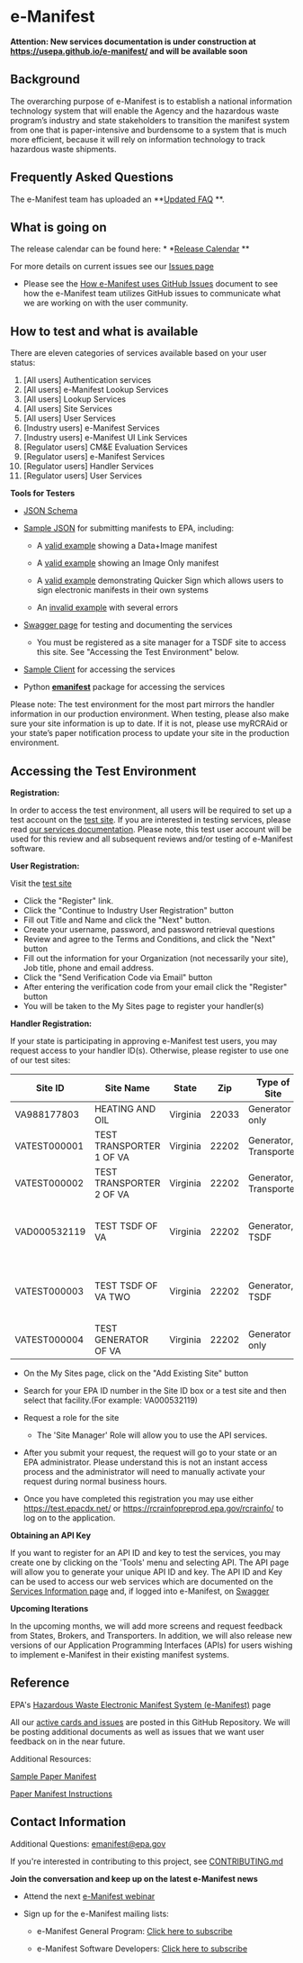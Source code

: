 # e-Manifest

**Attention: New services documentation is under construction at https://usepa.github.io/e-manifest/ and will be
available soon**

## Background

The overarching purpose of e-Manifest is to establish a national information technology system that will enable the
Agency and the hazardous waste program’s industry and state stakeholders to transition the manifest system from one
that is paper-intensive and burdensome to a system that is much more efficient, because it will rely on information
technology to track hazardous waste shipments.

## Frequently Asked Questions

The e-Manifest team has uploaded an **[Updated FAQ](https://www.epa.gov/e-manifest/frequent-questions-about-e-manifest)
**.

## What is going on

The release calendar can be found
here: \* \*[Release Calendar](https://calendar.google.com/calendar/u/0/htmlembed?src=cbg29nj98u94np3c4pp5vjdph8@group.calendar.google.com&ctz=America/New_York)
\*\*

For more details on current issues see our [Issues page](https://github.com/USEPA/e-manifest/issues)

- Please see
  the [How e-Manifest uses GitHub Issues](https://github.com/USEPA/e-manifest/blob/master/Reference/How%20e-Manifest%20uses%20GitHub%20Issues.pdf)
  document to see how the e-Manifest team utilizes GitHub issues to communicate what we are working on with the user
  community.

## How to test and what is available

There are eleven categories of services available based on your user status:

1. [All users] Authentication services
2. [All users] e-Manifest Lookup Services
3. [All users] Lookup Services
4. [All users] Site Services
5. [All users] User Services
6. [Industry users] e-Manifest Services
7. [Industry users] e-Manifest UI Link Services
8. [Regulator users] CM&E Evaluation Services
9. [Regulator users] e-Manifest Services
10. [Regulator users] Handler Services
11. [Regulator users] User Services

**Tools for Testers**

- [JSON Schema](https://github.com/USEPA/e-manifest/tree/master/Services-Information/Schema)
- [Sample JSON](https://github.com/USEPA/e-manifest/tree/master/Services-Information/Schema/manifest-save-return-examples)
  for submitting manifests to EPA, including:

  - A [valid example](https://github.com/USEPA/e-manifest/blob/master/Services-Information/Schema/manifest-save-return-examples/emanifest-save-valid-Data-and-Image-example.json)
    showing a Data+Image manifest

  - A [valid example](https://github.com/USEPA/e-manifest/blob/master/Services-Information/Schema/manifest-save-return-examples/emanifest-save-valid-Image-Only-Designated-Facility-example.json)
    showing an Image Only manifest

  - A [valid example](https://github.com/USEPA/e-manifest/blob/master/Services-Information/Schema/quicker%20sign%20example.json)
    demonstrating Quicker Sign which allows users to sign electronic manifests in their own systems

  - An [invalid example](https://github.com/USEPA/e-manifest/blob/master/Services-Information/Schema/manifest-save-return-examples/emanifest-save-invalid-example.json)
    with several errors

- [Swagger page](https://rcrainfopreprod.epa.gov/rcrainfo/secured/swagger/) for testing and documenting the services
  - You must be registered as a site manager for a TSDF site to access this site. See "Accessing the Test Environment"
    below.
- [Sample Client](https://github.com/USEPA/e-manifest/tree/master/Services-Information/sample-client) for accessing the
  services
- Python [**emanifest**](https://github.com/USEPA/e-manifest/tree/master/emanifest-py) package for accessing the
  services

Please note: The test environment for the most part mirrors the handler information in our production environment. When
testing, please also make sure your site information is up to date. If it is not, please use myRCRAid or your state’s
paper notification process to update your site in the production environment.

## Accessing the Test Environment

**Registration:**

In order to access the test environment, all users will be required to set up a test account on
the [test site](https://rcrainfopreprod.epa.gov/rcrainfo/). If you are interested in testing services, please
read [our services documentation](https://github.com/USEPA/e-manifest/tree/master/Services-Information). Please note,
this test user account will be used for this review and all subsequent reviews and/or testing of e-Manifest software.

**User Registration:**

Visit the [test site](https://rcrainfopreprod.epa.gov/rcrainfo/)

- Click the "Register" link.
- Click the "Continue to Industry User Registration" button
- Fill out Title and Name and click the "Next" button.
- Create your username, password, and password retrieval questions
- Review and agree to the Terms and Conditions, and click the "Next" button
- Fill out the information for your Organization (not necessarily your site), Job title, phone and email address.
- Click the "Send Verification Code via Email" button
- After entering the verification code from your email click the "Register" button
- You will be taken to the My Sites page to register your handler(s)

**Handler Registration:**

If your state is participating in approving e-Manifest test users, you may request access to your handler ID(s).
Otherwise, please register to use one of our test sites:

| Site ID      | Site Name                | State    | Zip   | Type of Site           | Notes                                |
| ------------ | ------------------------ | -------- | ----- | ---------------------- | ------------------------------------ |
| VA988177803  | HEATING AND OIL          | Virginia | 22033 | Generator only         |                                      |
| VATEST000001 | TEST TRANSPORTER 1 OF VA | Virginia | 22202 | Generator, Transporter |                                      |
| VATEST000002 | TEST TRANSPORTER 2 OF VA | Virginia | 22202 | Generator, Transporter |                                      |
| VAD000532119 | TEST TSDF OF VA          | Virginia | 22202 | Generator, TSDF        | Can be used for testing web services |
| VATEST000003 | TEST TSDF OF VA TWO      | Virginia | 22202 | Generator, TSDF        | Can be used for testing web services |
| VATEST000004 | TEST GENERATOR OF VA     | Virginia | 22202 | Generator only         |                                      |

- On the My Sites page, click on the "Add Existing Site" button
- Search for your EPA ID number in the Site ID box or a test site and then select that facility.(For example:
  VA000532119)
- Request a role for the site
  - The 'Site Manager' Role will allow you to use the API services.
- After you submit your request, the request will go to your state or an EPA administrator. Please understand this is
  not an instant access process and the administrator will need to manually activate your request during normal business
  hours.

- Once you have completed this registration you may use either https://test.epacdx.net/
  or https://rcrainfopreprod.epa.gov/rcrainfo/ to log on to the application.

**Obtaining an API Key**

If you want to register for an API ID and key to test the services, you may create one by clicking on the 'Tools' menu
and selecting API. The API page will allow you to generate your unique API ID and key. The API ID and Key can be used to
access our web services which are documented on
the [Services Information page](https://github.com/USEPA/e-manifest/tree/master/Services-Information) and, if logged
into e-Manifest, on [Swagger](https://rcrainfopreprod.epa.gov/rcrainfo/secured/swagger/)

**Upcoming Iterations**

In the upcoming months, we will add more screens and request feedback from States, Brokers, and Transporters. In
addition, we will also release new versions of our Application Programming Interfaces (APIs) for users wishing to
implement e-Manifest in their existing manifest systems.

## Reference

EPA's [Hazardous Waste Electronic Manifest System (e-Manifest)](https://www.epa.gov/hwgenerators/hazardous-waste-electronic-manifest-system-e-manifest)
page

All our [active cards and issues](https://github.com/USEPA/e-manifest/issues) are posted in this GitHub Repository. We
will be posting additional documents as well as issues that we want user feedback on in the near future.

Additional Resources:

[Sample Paper Manifest](https://www.epa.gov/sites/production/files/2018-05/documents/uniform_hazardous_waste_manifest.pdf)

[Paper Manifest Instructions](https://www.epa.gov/sites/production/files/2018-05/documents/instructions_for_completing_the_uniform_hazardous_waste_manifest.pdf)

## Contact Information

Additional Questions: emanifest@epa.gov

If you're interested in contributing to this project,
see [CONTRIBUTING.md](https://github.com/USEPA/e-manifest/blob/master/CONTRIBUTING.md)

**Join the conversation and keep up on the latest e-Manifest news**

- Attend the
  next [e-Manifest webinar](https://www.epa.gov/e-manifest/monthly-webinars-about-hazardous-waste-electronic-manifest-e-manifest)

- Sign up for the e-Manifest mailing lists:

  - e-Manifest General
    Program: [Click here to subscribe](https://public.govdelivery.com/accounts/USEPAORCR/subscriber/new?topic_id=USEPAORCR_4)

  - e-Manifest Software
    Developers: [Click here to subscribe](https://public.govdelivery.com/accounts/USEPAORCR/subscriber/new?topic_id=USEPAORCR_9)
